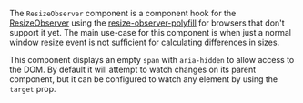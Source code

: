 The `ResizeObserver` component is a component hook for the [ResizeObserver](http://rawgit.com/WICG/ResizeObserver/master/index.html)
using the [resize-observer-polyfill](https://github.com/que-etc/resize-observer-polyfill) for browsers that don't support it yet. The
main use-case for this component is when just a normal window resize event is not sufficient for calculating differences in sizes.

This component displays an empty `span` with `aria-hidden` to allow access to the DOM. By default it will attempt to watch changes on
its parent component, but it can be configured to watch any element by using the `target` prop.
